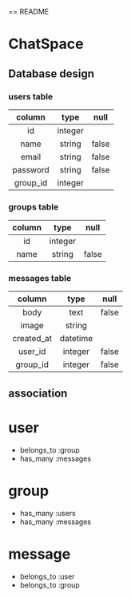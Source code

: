 == README

# ChatSpace

## Database design

### users table

| column | type | null |
|:------:|:----:|:----:|
|id      |integer|     |
|name    |string|false |
|email   |string|false |
|password|string|false |
|group_id|integer|     |

### groups table

| column | type | null |
|:------:|:----:|:----:|
|id      |integer|     |
|name    |string|false |

### messages table

| column | type | null |
|:------:|:----:|:----:|
|body    |text  |false |
|image   |string|      |
|created_at|datetime|  |
|user_id |integer|false|
|group_id|integer|false|


## association

# user

 - belongs_to :group
 - has_many :messages

# group

- has_many :users
- has_many :messages

# message

- belongs_to :user
- belongs_to :group



